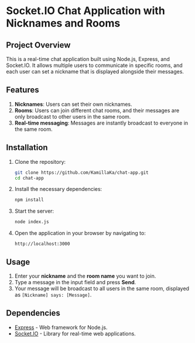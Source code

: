 # Socket.IO Chat Application with Nicknames and Rooms

## Project Overview
This is a real-time chat application built using Node.js, Express, and Socket.IO. It allows multiple users to communicate in specific rooms, and each user can set a nickname that is displayed alongside their messages.

## Features
1. **Nicknames**: Users can set their own nicknames.
2. **Rooms**: Users can join different chat rooms, and their messages are only broadcast to other users in the same room.
3. **Real-time messaging**: Messages are instantly broadcast to everyone in the same room.

## Installation

1. Clone the repository:
    ```bash
    git clone https://github.com/KamillaKa/chat-app.git
    cd chat-app
    ```

2. Install the necessary dependencies:
    ```bash
    npm install
    ```

3. Start the server:
    ```bash
    node index.js
    ```

4. Open the application in your browser by navigating to:
    ```
    http://localhost:3000
    ```

## Usage

1. Enter your **nickname** and the **room name** you want to join.
2. Type a message in the input field and press **Send**.
3. Your message will be broadcast to all users in the same room, displayed as `[Nickname] says: [Message]`.

## Dependencies

- [Express](https://expressjs.com/) - Web framework for Node.js.
- [Socket.IO](https://socket.io/) - Library for real-time web applications.
